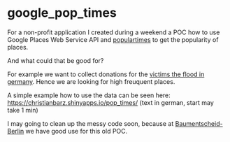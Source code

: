 # google_pop_times 

For a non-profit application I created during a weekend a POC how to use Google Places Web Service API and [populartimes](https://github.com/m-wrzr/populartimes) to get the popularity of places.

And what could that be good for?

For example we want to collect donations for the [victims the flood in germany](https://www.tagesschau.de/inland/hochwasserkatastrophe-101.html). Hence we are looking for high freuquent places.

A simple example how to use the data can be seen here: https://christianbarz.shinyapps.io/pop_times/ (text in german, start may take 1 min)


I may going to clean up the messy code soon, because at [Baumentscheid-Berlin](https://www.baumentscheid.de/) we have good use for this old POC.
